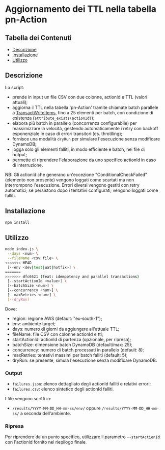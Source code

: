 # Aggiornamento dei TTL nella tabella pn-Action

## Tabella dei Contenuti

- [Descrizione](#Descrizione)
- [Installazione](#installazione)
- [Utilizzo](#utilizzo)

## Descrizione
Lo script:
- prende in input un file CSV con due colonne, actionId e TTL (valori attuali);
- aggiorna il TTL nella tabella 'pn-Action' tramite chiamate batch parallele a [TransactWriteItems](https://docs.aws.amazon.com/amazondynamodb/latest/APIReference/API_TransactWriteItems.html), fino a 25 elementi per batch, con condizione di esistenza (`attribute_exists(actionId)`);
- elabora più batch in parallelo (concorrenza configurabile) per massimizzare la velocità, gestendo automaticamente i retry con backoff esponenziale in caso di errori transitori (es. throttling);
- fornisce una modalità `dryRun` per simulare l'esecuzione senza modificare DynamoDB;
- logga solo gli elementi falliti, in modo efficiente e batch, nei file di output;
- permette di riprendere l'elaborazione da uno specifico actionId in caso di interruzione.

NB: Gli actionId che generano un'eccezione "ConditionalCheckFailed" (elemento non presente) vengono loggati come scartati ma non interrompono l'esecuzione. Errori diversi vengono gestiti con retry automatici; se persistono dopo i tentativi configurati, vengono loggati come falliti.

## Installazione

```bash
npm install
```

## Utilizzo

```bash
node index.js \
 --days <num> \
 --fileName <csv file> \
<<<<<<< HEAD
 [--env <dev|test|uat|hotfix>] \
=======
>>>>>>> dfc6621 (feat: idempotency and parallel transactions)
 [--startActionId <value>] \
 [--batchSize <num>] \
 [--concurrency <num>] \
 [--maxRetries <num>] \
 [--dryRun]
```

Dove:

- region: regione AWS (default: "eu-south-1");
- env: ambiente target;
- days: numero di giorni da aggiungere all'attuale TTL;
- fileName: file CSV con colonne actionId e ttl;
- startActionId: actionId di partenza (opzionale, per ripresa);
- batchSize: dimensione batch DynamoDB (default/max: 25);
- concurrency: numero di batch processati in parallelo (default: 8);
- maxRetries: tentativi massimi per batch falliti (default: 5);
- dryRun: se presente, simula l'esecuzione senza modificare DynamoDB.

### Output

- `failures.json`: elenco dettagliato degli actionId falliti e relativi errori;
- `failures.csv`: elenco sintetico degli actionId falliti.

I file vengono scritti in:

- `/results/YYYY-MM-DD_HH-mm-ss/env/` oppure `/results/YYYY-MM-DD_HH-mm-ss/` a seconda dell'ambiente.

### Ripresa

Per riprendere da un punto specifico, utilizzare il parametro `--startActionId` con l'actionId fornito nel riepilogo finale.
